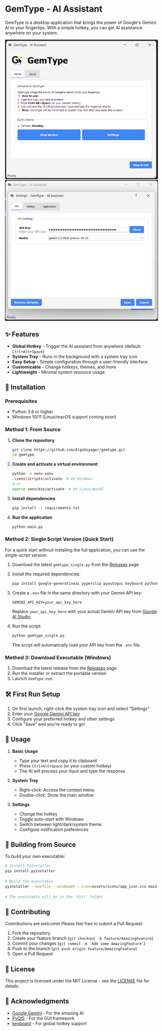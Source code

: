 # GemType - AI Assistant

GemType is a desktop application that brings the power of Google's Gemini AI to your fingertips. With a simple hotkey, you can get AI assistance anywhere on your system.

![GemType Screenshot](assets/screenshots/main_window.png)
![settings Screenshot](assets/screenshots/settings_window.png)

## ✨ Features

- **Global Hotkey** - Trigger the AI assistant from anywhere (default: `Ctrl+Alt+Space`)
- **System Tray** - Runs in the background with a system tray icon
- **Easy Setup** - Simple configuration through a user-friendly interface
- **Customizable** - Change hotkeys, themes, and more
- **Lightweight** - Minimal system resource usage

## 🚀 Installation

### Prerequisites
- Python 3.8 or higher
- Windows 10/11 (Linux/macOS support coming soon)

### Method 1: From Source

1. **Clone the repository**
   ```bash
   git clone https://github.com/AlgoVoyager/gemtype.git
   cd gemtype
   ```

2. **Create and activate a virtual environment**
   ```bash
   python -m venv venv
   .\venv\Scripts\activate  # On Windows
   # or
   source venv/bin/activate  # On Linux/macOS
   ```

3. **Install dependencies**
   ```bash
   pip install -r requirements.txt
   ```

4. **Run the application**
   ```bash
   python main.py
   ```

### Method 2: Single Script Version (Quick Start)

For a quick start without installing the full application, you can use the single-script version:

1. Download the latest `gemtype_single.py` from the [Releases](https://github.com/yourusername/gemtype/releases) page
2. Install the required dependencies:
   ```bash
   pip install google-generativeai pyperclip pyautogui keyboard python-dotenv
   ```
3. Create a `.env` file in the same directory with your Gemini API key:
   ```env
   GEMINI_API_KEY=your_api_key_here
   ```
   Replace `your_api_key_here` with your actual Gemini API key from [Google AI Studio](https://aistudio.google.com/app/apikey).

4. Run the script:
   ```bash
   python gemtype_single.py
   ```

   The script will automatically load your API key from the `.env` file.

### Method 3: Download Executable (Windows)

1. Download the latest release from the [Releases](https://github.com/AlgoVoyager/gemtype/releases) page
2. Run the installer or extract the portable version
3. Launch `GemType.exe`

## 🛠️ First Run Setup

1. On first launch, right-click the system tray icon and select "Settings"
2. Enter your [Google Gemini API key](https://aistudio.google.com/app/apikey)
3. Configure your preferred hotkey and other settings
4. Click "Save" and you're ready to go!

## 🎯 Usage

1. **Basic Usage**
   - Type your text and copy it to clipboard
   - Press `Ctrl+Alt+Space` (or your custom hotkey)
   - The AI will process your input and type the response

2. **System Tray**
   - Right-click: Access the context menu
   - Double-click: Show the main window

3. **Settings**
   - Change the hotkey
   - Toggle auto-start with Windows
   - Switch between light/dark/system theme
   - Configure notification preferences

## 🔧 Building from Source

To build your own executable:

```bash
# Install PyInstaller
pip install pyinstaller

# Build the executable
pyinstaller --onefile --windowed --icon=assets/icons/app_icon.ico main.py

# The executable will be in the 'dist' folder
```

## 🤝 Contributing

Contributions are welcome! Please feel free to submit a Pull Request.

1. Fork the repository
2. Create your feature branch (`git checkout -b feature/AmazingFeature`)
3. Commit your changes (`git commit -m 'Add some AmazingFeature'`)
4. Push to the branch (`git push origin feature/AmazingFeature`)
5. Open a Pull Request

## 📄 License

This project is licensed under the MIT License - see the [LICENSE](LICENSE) file for details.

## 🙏 Acknowledgments

- [Google Gemini](https://ai.google.dev/) - For the amazing AI
- [PyQt5](https://www.riverbankcomputing.com/software/pyqt/) - For the GUI framework
- [keyboard](https://github.com/boppreh/keyboard) - For global hotkey support
